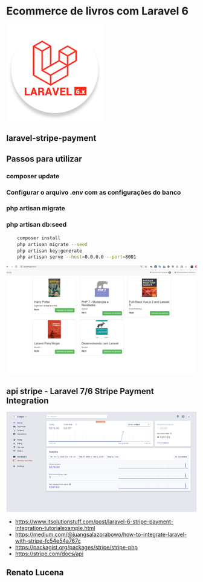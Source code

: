 # Ecommerce de livros com Laravel 6

![tela](laravel-6.png) 


## laravel-stripe-payment

## Passos para utilizar

### composer update
### Configurar o arquivo .env com as configurações do banco
### php artisan migrate
### php artisan db:seed

```sh
    composer install
    php artisan migrate --seed
    php artisan key:generate
    php artisan serve --host=0.0.0.0 --port=8001
```

<p align="center"><a href="https://github.com/lucenarenato/Ecommerce_livros_Laravel-6" target="_blank"><img src="tela.png" width="600"></a></p>


## api stripe - Laravel 7/6 Stripe Payment Integration

<p align="center"><a href="https://github.com/lucenarenato/Ecommerce_livros_Laravel-6" target="_blank"><img src="stripe.png" width="600"></a></p>

- https://www.itsolutionstuff.com/post/laravel-6-stripe-payment-integration-tutorialexample.html
- https://medium.com/@juangsalazprabowo/how-to-integrate-laravel-with-stripe-fc54e54a767c
- https://packagist.org/packages/stripe/stripe-php
- https://stripe.com/docs/api

## Renato Lucena